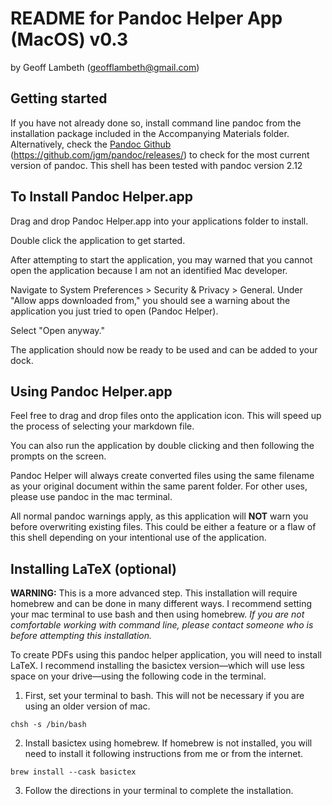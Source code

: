 # README for Pandoc Helper App (MacOS) v0.3

by Geoff Lambeth (geofflambeth@gmail.com)

## Getting started

If you have not already done so, install command line pandoc from the installation package included in the Accompanying Materials folder. Alternatively, check the [Pandoc Github](https://github.com/jgm/pandoc/releases/) (https://github.com/jgm/pandoc/releases/) to check for the most current version of pandoc. This shell has been tested with pandoc version 2.12

## To Install Pandoc Helper.app

Drag and drop Pandoc Helper.app into your applications folder to install.

Double click the application to get started.

After attempting to start the application, you may warned that you cannot open the application because I am not an identified Mac developer.

Navigate to System Preferences > Security & Privacy > General. Under "Allow apps downloaded from," you should see a warning about the application you just tried to open (Pandoc Helper).

Select "Open anyway."

The application should now be ready to be used and can be added to your dock.

## Using Pandoc Helper.app

Feel free to drag and drop files onto the application icon. This will speed up the process of selecting your markdown file.

You can also run the application by double clicking and then following the prompts on the screen.

Pandoc Helper will always create converted files using the same filename as your original document within the same parent folder. For other uses, please use pandoc in the mac terminal.

All normal pandoc warnings apply, as this application will **NOT** warn you before overwriting existing files. This could be either a feature or a flaw of this shell depending on your intentional use of the application.

## Installing LaTeX (optional)

**WARNING:** This is a more advanced step. This installation will require homebrew and can be done in many different ways. I recommend setting your mac terminal to use bash and then using homebrew. *If you are not comfortable working with command line, please contact someone who is before attempting this installation.*

To create PDFs using this pandoc helper application, you will need to install LaTeX. I recommend installing the basictex version—which will use less space on your drive—using the following code in the terminal.

1. First, set your terminal to bash. This will not be necessary if you are using an older version of mac.

```
chsh -s /bin/bash
```

2. Install basictex using homebrew. If homebrew is not installed, you will need to install it following instructions from me or from the internet.

```
brew install --cask basictex
```

3. Follow the directions in your terminal to complete the installation.
